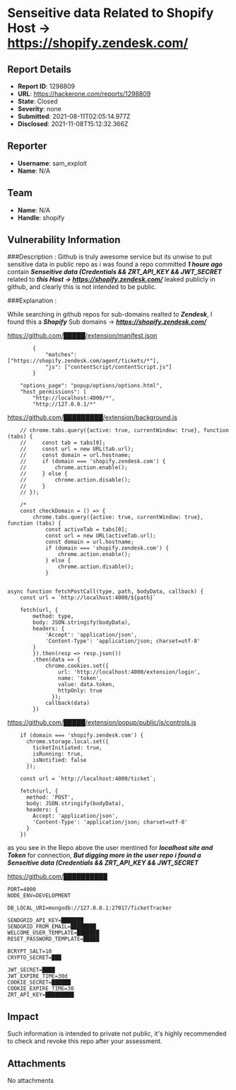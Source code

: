 # Senseitive data Related to Shopify Host -> https://shopify.zendesk.com/

## Report Details
- **Report ID**: 1298809
- **URL**: https://hackerone.com/reports/1298809
- **State**: Closed
- **Severity**: none
- **Submitted**: 2021-08-11T02:05:14.977Z
- **Disclosed**: 2021-11-08T15:12:32.366Z

## Reporter
- **Username**: sam_exploit
- **Name**: N/A

## Team
- **Name**: N/A
- **Handle**: shopify

## Vulnerability Information
###Description :
Github is truly awesome service but its unwise to put sensitive data in public repo as i was found a repo committed ***1 houre ago*** contain ***Senseitive data (Credentials && ZRT_API_KEY && JWT_SECRET*** related to ***this Host -> https://shopify.zendesk.com/*** leaked publicly in github, and clearly this is not intended to be public.


###Explanation :

While searching in github repos for sub-domains realted to ***Zendesk***, I found this a ***Shopify*** Sub domains -> ***https://shopify.zendesk.com/***


https://github.com/█████/extension/manifest.json
```
        {
            "matches": ["https://shopify.zendesk.com/agent/tickets/*"],
            "js": ["contentScript/contentScript.js"]
        }

    "options_page": "popup/options/options.html",
    "host_permissions": [
        "http://localhost:4000/*",
        "http://127.0.0.1/*"
```

https://github.com/█████████/extension/background.js
```
    // chrome.tabs.query({active: true, currentWindow: true}, function (tabs) {
    //     const tab = tabs[0];
    //     const url = new URL(tab.url);
    //     const domain = url.hostname;
    //     if (domain === 'shopify.zendesk.com') {
    //         chrome.action.enable();
    //     } else {
    //         chrome.action.disable();
    //     }
    // });

    /*
    const checkDomain = () => {
        chrome.tabs.query({active: true, currentWindow: true}, function (tabs) {
            const activeTab = tabs[0];
            const url = new URL(activeTab.url);
            const domain = url.hostname;
            if (domain === 'shopify.zendesk.com') {
                chrome.action.enable();
            } else {
                chrome.action.disable();
            }


async function fetchPostCall(type, path, bodyData, callback) {
    const url = `http://localhost:4000/${path}`
 
    fetch(url, {
        method: type,
        body: JSON.stringify(bodyData),
        headers: {    
            'Accept': 'application/json',
            'Content-Type': 'application/json; charset=utf-8'
        }
        }).then(resp => resp.json())
        .then(data => {
            chrome.cookies.set({
                url: 'http://localhost:4000/extension/login',
                name: 'token',
                value: data.token,
                httpOnly: true
              });
            callback(data)
        })
```

https://github.com/█████/extension/popup/public/js/controls.js
```
    if (domain === 'shopify.zendesk.com') {
      chrome.storage.local.set({
        ticketInitiated: true,
        isRunning: true,
        isNotified: false
      });

    const url = `http://localhost:4000/ticket`;

    fetch(url, {
      method: 'POST',
      body: JSON.stringify(bodyData),
      headers: {
        Accept: 'application/json',
        'Content-Type': 'application/json; charset=utf-8'
      }
    })
```


as you see in the Repo above the user mentined for ***localhost site and Token*** for connection, ***But digging more in the user repo i found a Senseitive data (Credentials && ZRT_API_KEY && JWT_SECRET***


https://github.com/██████████
```
PORT=4000
NODE_ENV=DEVELOPMENT

DB_LOCAL_URI=mongodb://127.0.0.1:27017/TicketTracker

SENDGRID_API_KEY=███████
SENDGRID_FROM_EMAIL=████████
WELCOME_USER_TEMPLATE=███████
RESET_PASSWORD_TEMPLATE=█████

BCRYPT_SALT=10
CRYPTO_SECRET=███

JWT_SECRET=████
JWT_EXPIRE_TIME=30d
COOKIE_SECRET=██████
COOKIE_EXPIRE_TIME=30
ZRT_API_KEY=█████████
```

## Impact

Such information is intended to private not public, it's highly recommended to check and revoke this repo after your assessment.

## Attachments
No attachments
